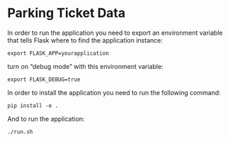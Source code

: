 # Parking Ticket Data


In order to run the application you need to export an environment variable that tells Flask where to find the application instance:

``` export FLASK_APP=yourapplication ```

turn on “debug mode” with this environment variable:

```export FLASK_DEBUG=true```

In order to install the application you need to run the following command:

```pip install -e .```

And to run the application:

```./run.sh```